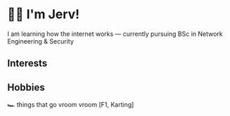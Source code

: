 # 👋🏾 I'm Jerv!

I am learning how the internet works — currently pursuing BSc in Network Engineering & Security

## Interests

## Hobbies
🏎️ things that go vroom vroom [F1, Karting]


<!--- <a target="_blank" href="https://github-readme-medium-recent-article.vercel.app/medium/@jervlapsley/0"><img src="https://github-readme-medium-recent-article.vercel.app/medium/@jervlapsley/0" alt="Recent Article 0"> --->

